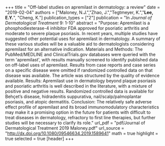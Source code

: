 +++
title = "Off-label studies on apremilast in dermatology: a review"
date = "2019-02-04"
authors = ["Maloney, N.J.","Zhao, J.","Tegtmeyer, K.","**Lee, E.Y.**", "Cheng, K."]
publication_types = ["2"]
publication = "In *Journal of Dermatological Treatment* 9: 1-10"
abstract = "Purpose: Apremilast is a phosphodiesterase-4 inhibitor FDA approved for psoriatic arthritis and moderate to severe plaque psoriasis. In recent years, multiple studies have suggested other potential uses for apremilast in dermatology. A summary of these various studies will be a valuable aid to dermatologists considering apremilast for an alternative indication. Materials and Methods: The PubMed/MEDLINE and ClinicalTrials.gov databases were queried with the term 'apremilast', with results manually screened to identify published data on off-label uses of apremilast. Results from case reports and case series on a specific disease were omitted if randomized controlled data on that disease was available. The article was structured by the quality of evidence available. Results: Apremilast use in dermatology beyond plaque psoriasis and psoriatic arthritis is well described in the literature, with a mixture of positive and negative results. Randomized controlled data is available for Behçet’s disease, hidradenitis suppurativa, nail/scalp/palmoplantar psoriasis, and atopic dermatitis.  Conclusion: The relatively safe adverse effect profile of apremilast and its broad immunomodulatory characteristics may make it a promising option in the future for patients with difficult to treat diseases in dermatology, refractory to first line therapies, but further studies will be necessary to clarify its role."
url_pdf = "pdf/Journal of Dermatological Treatment 2019 Maloney.pdf"
url_source = "http://dx.doi.org/10.1080/09546634.2019.1589641"
math = true
highlight = true
selected = true
[header]
+++